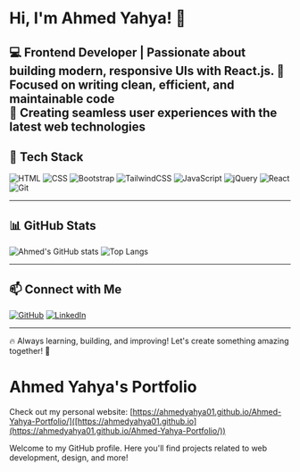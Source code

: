 # Hi, I'm Ahmed Yahya! 👋

💻 **Frontend Developer** | Passionate about building modern, responsive UIs with React.js.
🚀 Focused on writing clean, efficient, and maintainable code  
🎨 Creating seamless user experiences with the latest web technologies  
---

## 🚀 Tech Stack

![HTML](https://img.shields.io/badge/HTML5-E34F26?style=for-the-badge&logo=html5&logoColor=white)
![CSS](https://img.shields.io/badge/CSS3-1572B6?style=for-the-badge&logo=css3&logoColor=white)
![Bootstrap](https://img.shields.io/badge/Bootstrap-563D7C?style=for-the-badge&logo=bootstrap&logoColor=white)
![TailwindCSS](https://img.shields.io/badge/TailwindCSS-38B2AC?style=for-the-badge&logo=tailwind-css&logoColor=white)
![JavaScript](https://img.shields.io/badge/JavaScript-F7DF1E?style=for-the-badge&logo=javascript&logoColor=black)
![jQuery](https://img.shields.io/badge/jQuery-0769AD?style=for-the-badge&logo=jquery&logoColor=white)
![React](https://img.shields.io/badge/React-20232A?style=for-the-badge&logo=react&logoColor=61DAFB)
![Git](https://img.shields.io/badge/Git-F05032?style=for-the-badge&logo=git&logoColor=white)

---

## 📊 GitHub Stats

![Ahmed's GitHub stats](https://github-readme-stats.vercel.app/api?username=ahmedyahya01&show_icons=true&theme=radical)
![Top Langs](https://github-readme-stats.vercel.app/api/top-langs/?username=ahmedyahya01&layout=compact&theme=radical)

---

## 📫 Connect with Me

[![GitHub](https://img.shields.io/badge/GitHub-000?style=for-the-badge&logo=github)](https://github.com/ahmedyahya01)
[![LinkedIn](https://img.shields.io/badge/LinkedIn-0077B5?style=for-the-badge&logo=linkedin)](https://www.linkedin.com/in/[yourlinkedin](https://www.linkedin.com/in/ahmed-yahya-b889b51a0/))

---

🔥 Always learning, building, and improving! Let's create something amazing together! 🚀

# Ahmed Yahya's Portfolio

Check out my personal website: [https://ahmedyahya01.github.io/Ahmed-Yahya-Portfolio/]([https://ahmedyahya01.github.io](https://ahmedyahya01.github.io/Ahmed-Yahya-Portfolio/))

Welcome to my GitHub profile. Here you'll find projects related to web development, design, and more!
